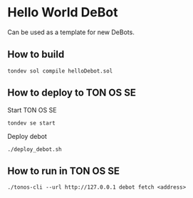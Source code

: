 # Hello World DeBot

Can be used as a template for new DeBots.

## How to build

    tondev sol compile helloDebot.sol

## How to deploy to TON OS SE


Start TON OS SE

    tondev se start

Deploy debot

    ./deploy_debot.sh

## How to run in TON OS SE

    ./tonos-cli --url http://127.0.0.1 debot fetch <address>

